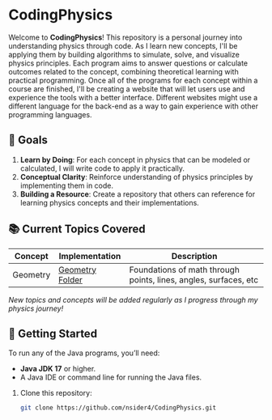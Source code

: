 # CodingPhysics

Welcome to **CodingPhysics**! This repository is a personal journey into understanding physics through code. As I learn new concepts, I'll be applying them by building algorithms to simulate, solve, and visualize physics principles. Each program aims to answer questions or calculate outcomes related to the concept, combining theoretical learning with practical programming. Once all of the programs for each concept within a course are finished, I'll be creating a website that will let users use and experience the tools with a better interface. Different websites might use a different language for the back-end as a way to gain experience with other programming languages.

## 🎯 Goals

1. **Learn by Doing**: For each concept in physics that can be modeled or calculated, I will write code to apply it practically.
2. **Conceptual Clarity**: Reinforce understanding of physics principles by implementing them in code.
3. **Building a Resource**: Create a repository that others can reference for learning physics concepts and their implementations.

## 📚 Current Topics Covered

| Concept        | Implementation             | Description                                          |
| -------------- | --------------------------------| ---------------------------------------------------- |
| Geometry      | [Geometry Folder](CodingPhysics/Geometry)      | Foundations of math through points, lines, angles, surfaces, etc   |

*New topics and concepts will be added regularly as I progress through my physics journey!*

## 🚀 Getting Started

To run any of the Java programs, you’ll need:
- **Java JDK 17** or higher.
- A Java IDE or command line for running the Java files.

1. Clone this repository:
   ```bash
   git clone https://github.com/nsider4/CodingPhysics.git

